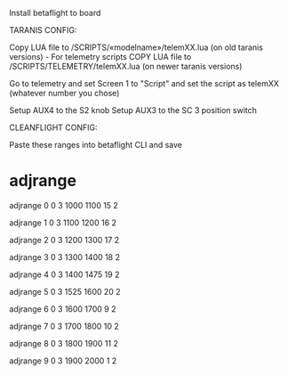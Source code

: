 Install betaflight to board

TARANIS CONFIG:

Copy LUA file to /SCRIPTS/«modelname»/telemXX.lua (on old taranis versions) - For telemetry scripts
COPY LUA file to /SCRIPTS/TELEMETRY/telemXX.lua (on newer taranis versions) 

Go to telemetry and set Screen 1 to "Script" and set the script as telemXX (whatever number you chose)

Setup AUX4 to the S2 knob
Setup AUX3 to the SC 3 position switch

CLEANFLIGHT CONFIG: 

Paste these ranges into betaflight CLI and save

# adjrange
adjrange 0 0 3 1000 1100 15 2

adjrange 1 0 3 1100 1200 16 2

adjrange 2 0 3 1200 1300 17 2

adjrange 3 0 3 1300 1400 18 2

adjrange 4 0 3 1400 1475 19 2

adjrange 5 0 3 1525 1600 20 2

adjrange 6 0 3 1600 1700 9 2

adjrange 7 0 3 1700 1800 10 2

adjrange 8 0 3 1800 1900 11 2

adjrange 9 0 3 1900 2000 1 2
